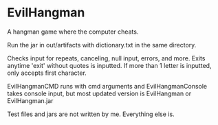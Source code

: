 # EvilHangman
A hangman game where the computer cheats.

Run the jar in out/artifacts with dictionary.txt in the same directory.

Checks input for repeats, canceling, null input, errors, and more. Exits anytime 'exit' without quotes is inputted. 
If more than 1 letter is inputted, only accepts first character. 

EvilHangmanCMD runs with cmd arguments and EvilHangmanConsole takes console input, but most updated version is EvilHangman or EvilHangman.jar

Test files and jars are not written by me. Everything else is.
